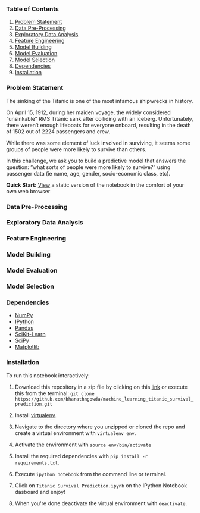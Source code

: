 
### Table of Contents

1. [Problem Statement](#Problem-Statement)
2. [Data Pre-Processing](#Data-Pre-Processing)
3. [Exploratory Data Analysis](#Exploratory-Data-Analysis)
4. [Feature Engineering](#Feature-Engineering)
5. [Model Building](#Model-Building)
6. [Model Evaluation](#Model-Evaluation)
7. [Model Selection](#Final-Selection)
8. [Dependencies](#Dependencies)
9. [Installation](#Installation)

### Problem Statement

The sinking of the Titanic is one of the most infamous shipwrecks in history.

On April 15, 1912, during her maiden voyage, the widely considered “unsinkable” RMS Titanic sank after colliding with an iceberg. Unfortunately, there weren’t enough lifeboats for everyone onboard, resulting in the death of 1502 out of 2224 passengers and crew.

While there was some element of luck involved in surviving, it seems some groups of people were more likely to survive than others.

In this challenge, we ask you to build a predictive model that answers the question: “what sorts of people were more likely to survive?” using passenger data (ie name, age, gender, socio-economic class, etc).

**Quick Start:** [View](https://github.com/bharathngowda/machine_learning_titanic_survival_prediction/blob/main/Titanic%20Survival%20Prediction.ipynb) a static version of the notebook in the comfort of your own web browser

### Data Pre-Processing

### Exploratory Data Analysis

### Feature Engineering

### Model Building

### Model Evaluation

### Model Selection

### Dependencies
* [NumPy](http://www.numpy.org/)
* [IPython](http://ipython.org/)
* [Pandas](http://pandas.pydata.org/)
* [SciKit-Learn](http://scikit-learn.org/stable/)
* [SciPy](http://www.scipy.org/)
* [Matplotlib](http://matplotlib.org/)

### Installation

To run this notebook interactively:

1. Download this repository in a zip file by clicking on this [link](https://github.com/bharathngowda/machine_learning_titanic_survival_prediction/archive/refs/heads/main.zip) or execute this from the terminal:
`git clone https://github.com/bharathngowda/machine_learning_titanic_survival_prediction.git`

2. Install [virtualenv](http://virtualenv.readthedocs.org/en/latest/installation.html).
3. Navigate to the directory where you unzipped or cloned the repo and create a virtual environment with `virtualenv env`.
4. Activate the environment with `source env/bin/activate`
5. Install the required dependencies with `pip install -r requirements.txt`.
6. Execute `ipython notebook` from the command line or terminal.
7. Click on `Titanic Survival Prediction.ipynb` on the IPython Notebook dasboard and enjoy!
8. When you're done deactivate the virtual environment with `deactivate`.
